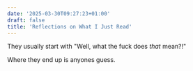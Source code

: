 ```yaml
---
date: '2025-03-30T09:27:23+01:00'
draft: false
title: 'Reflections on What I Just Read'
---
```


They usually start with "Well, what the fuck does *that* mean?!"

Where they end up is anyones guess.